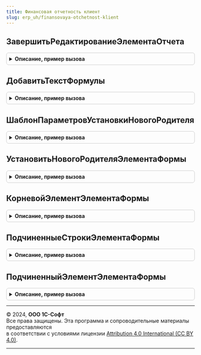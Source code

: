 ```yaml
---
title: Финансовая отчетность клиент
slug: erp_uh/finansovaya-otchetnost-klient
---
```



## ЗавершитьРедактированиеЭлементаОтчета
<details style="margin: 1em 0; padding: 0.5em; border: 1px solid #ccc; border-radius: 6px;">

<summary style="font-weight: bold; cursor: pointer;">Описание, пример вызова</summary>

```bsl

// Процедура выполняет завершение редактирование элемента бюджетного отчета
//
// Параметры:
//  Форма - РасширениеУправляемойФормыДляОбъектов - форма элемента.
//  ДополнительныеСведения - Структура - дополнительные сведения для возврата в форму-владельца.
//
Процедура ЗавершитьРедактированиеЭлементаОтчета(Форма, ДополнительныеСведения = Неопределено) Экспорт
```

Пример вызова
```bsl
ФинансоваяОтчетностьКлиент.ЗавершитьРедактированиеЭлементаОтчета(Форма, ДополнительныеСведения);
```
</details>

## ДобавитьТекстФормулы
<details style="margin: 1em 0; padding: 0.5em; border: 1px solid #ccc; border-radius: 6px;">

<summary style="font-weight: bold; cursor: pointer;">Описание, пример вызова</summary>

```bsl

// Процедура добавляет новые операнды в текст формулы
//
// Параметры:
//  Форма  - ФормаКлиентскогоПриложения - форма конструктора формул
//  НовыеОперанды - Массив из ДанныеФормыЭлементКоллекции - массив добавленных строк таблицы операндов:
//   *Идентификатор - Строка - Идентификатор операнда.
//
Процедура ДобавитьТекстФормулы(Форма, НовыеОперанды) Экспорт
```

Пример вызова
```bsl
ФинансоваяОтчетностьКлиент.ДобавитьТекстФормулы(Форма, НовыеОперанды) 
```
</details>

## ШаблонПараметровУстановкиНовогоРодителя
<details style="margin: 1em 0; padding: 0.5em; border: 1px solid #ccc; border-radius: 6px;">

<summary style="font-weight: bold; cursor: pointer;">Описание, пример вызова</summary>

```bsl

//++ НЕ УТ

// Возвращает структуру параметров установки нового родителя.
//
// Возвращаемое значение:
// 	Структура - Структура параметров установки нового родителя.
//
Функция ШаблонПараметровУстановкиНовогоРодителя() Экспорт
```

Пример вызова
```bsl
Результат = ФинансоваяОтчетностьКлиент.ШаблонПараметровУстановкиНовогоРодителя() 
```
</details>

## УстановитьНовогоРодителяЭлементаФормы
<details style="margin: 1em 0; padding: 0.5em; border: 1px solid #ccc; border-radius: 6px;">

<summary style="font-weight: bold; cursor: pointer;">Описание, пример вызова</summary>

```bsl

// Переносит строку и все ее подчиненные элементы в новую ветку дерева.
//
//	Параметры:
//		ТекущаяСтрока - ДанныеФормыЭлементДерева, СтрокаДереваЗначений - строка дерева элементов отчета
//		НовыйРодитель - ДанныеФормыЭлементДерева, СтрокаДереваЗначений - новая родительская ветка дерева элементов отчета
//		ПараметрыУстановкиРодителя - Структура - Структура параметров со свойствами:
//			*ЭтоСохраненные - Булево - флаг показывающий, что это строки дерева сохраненных элементов
//			*КонтрольЗацикливания - Булево - флаг определяющий выполнение контроля зацикливания строк
//			*ИдентификаторФормы - УникальныйИдентификатор - уникальный идентификатор формы во временной хранилище
//			                                               которой необходимо поместить данные элемента.
//			*Копирование - Булево - Флаг копирования элемента.
//			*ПараметрыИдентификаторов - Структура - Структура, содержащая параметры идентификаторов.
//
Процедура УстановитьНовогоРодителяЭлементаФормы(ТекущаяСтрока, НовыйРодитель, ПараметрыУстановкиРодителя) Экспорт
```

Пример вызова
```bsl
ФинансоваяОтчетностьКлиент.УстановитьНовогоРодителяЭлементаФормы(ТекущаяСтрока, НовыйРодитель, ПараметрыУстановкиРодителя) 
```
</details>

## КорневойЭлементЭлементаФормы
<details style="margin: 1em 0; padding: 0.5em; border: 1px solid #ccc; border-radius: 6px;">

<summary style="font-weight: bold; cursor: pointer;">Описание, пример вызова</summary>

```bsl

// Находит ближайший вверх по иерархии родительский элемент заданного вида.
// Параметры:
//	Дерево - ДанныеФормыДерево, ДанныеФормыЭлементДерева - элемент дерева для которого необходимо определить родительский элемент
//					если заданно дерево то результат будет определяться среди подчиненных строк первого уровня.
//	ВидКорневогоЭлемента - ПеречислениеСсылка.ВидыЭлементовФинансовогоОтчета - вид родителя.
//
//	Возвращаемое значение:
//		ДанныеФормыЭлементДерева - корневой элемент.
//		СтрокаДереваЗначений - корневой элемент.
//
Функция КорневойЭлементЭлементаФормы(Дерево, ВидКорневогоЭлемента = Неопределено) Экспорт
```

Пример вызова
```bsl
Результат = ФинансоваяОтчетностьКлиент.КорневойЭлементЭлементаФормы(Дерево, ВидКорневогоЭлемента);
```
</details>

## ПодчиненныеСтрокиЭлементаФормы
<details style="margin: 1em 0; padding: 0.5em; border: 1px solid #ccc; border-radius: 6px;">

<summary style="font-weight: bold; cursor: pointer;">Описание, пример вызова</summary>

```bsl

//-- НЕ УТ

// Возвращает в зависимости от типа, коллекцию подчиненных элементов первого уровня переданной строки дерева элементов отчета.
//
//	Параметры:
//		СтрокаДерева - ДанныеФормыЭлементДерева, СтрокаДереваЗначений, КоллекцияСтрокДереваЗначений, ДанныеФормыДерево - строка дерева элементов отчета.
//
//	Возвращаемое значение:
//		ДанныеФормыКоллекцияЭлементовДерева - коллекция подчиненных строк.
//		КоллекцияСтрокДереваЗначений - коллекция подчиненных строк.
//
Функция ПодчиненныеСтрокиЭлементаФормы(СтрокаДерева) Экспорт
```

Пример вызова
```bsl
Результат = ФинансоваяОтчетностьКлиент.ПодчиненныеСтрокиЭлементаФормы(СтрокаДерева) 
```
</details>

## ПодчиненныйЭлементЭлементаФормы
<details style="margin: 1em 0; padding: 0.5em; border: 1px solid #ccc; border-radius: 6px;">

<summary style="font-weight: bold; cursor: pointer;">Описание, пример вызова</summary>

```bsl

// Находит ближайший вниз по иерархии элемент по значению заданного реквизита.
//
// Параметры:
//	Дерево - ДанныеФормыДерево, ДанныеФормыЭлементДерева - элемент дерева или строка дерева в котором необходимо произвести поиск
//	ИмяРеквизита - Строка - имя реквизита дерева значение которого сравнивается с заданным для поиска
//	ЗначениеРеквизита - Произвольный - значение реквизита дерева которое необходимо найти.
//
// Возвращаемое значение:
//	ДанныеФормыЭлементДерева, СтрокаДереваЗначений - подчиненный элемент.
//
Функция ПодчиненныйЭлементЭлементаФормы(Дерево, ИмяРеквизита, ЗначениеРеквизита) Экспорт
```

Пример вызова
```bsl
Результат = ФинансоваяОтчетностьКлиент.ПодчиненныйЭлементЭлементаФормы(Дерево, ИмяРеквизита, ЗначениеРеквизита) 
```
</details>

---

© 2024, **ООО 1С-Софт**  
Все права защищены. Эта программа и сопроводительные материалы предоставляются  
в соответствии с условиями лицензии [Attribution 4.0 International (CC BY 4.0)](https://creativecommons.org/licenses/by/4.0/legalcode).

---
